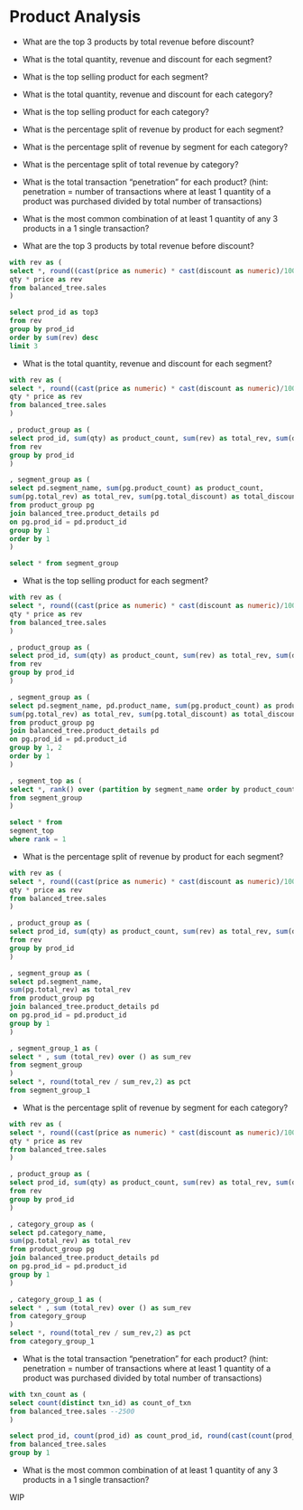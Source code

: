 # Product Analysis
- What are the top 3 products by total revenue before discount?
- What is the total quantity, revenue and discount for each segment?
- What is the top selling product for each segment?
- What is the total quantity, revenue and discount for each category?
- What is the top selling product for each category?
- What is the percentage split of revenue by product for each segment?
- What is the percentage split of revenue by segment for each category?
- What is the percentage split of total revenue by category?
- What is the total transaction “penetration” for each product? (hint: penetration = number of transactions where at least 1 quantity of a product was purchased divided by total number of transactions)
- What is the most common combination of at least 1 quantity of any 3 products in a 1 single transaction? 

- What are the top 3 products by total revenue before discount?

```sql
with rev as (
select *, round((cast(price as numeric) * cast(discount as numeric)/100) * qty,2) as discount_value,
qty * price as rev
from balanced_tree.sales
)

select prod_id as top3 
from rev 
group by prod_id 
order by sum(rev) desc 
limit 3 
```



- What is the total quantity, revenue and discount for each segment?

```sql
with rev as (
select *, round((cast(price as numeric) * cast(discount as numeric)/100) * qty,2) as discount_value,
qty * price as rev
from balanced_tree.sales
)

, product_group as (
select prod_id, sum(qty) as product_count, sum(rev) as total_rev, sum(discount_value) as total_discount 
from rev 
group by prod_id
)

, segment_group as (
select pd.segment_name, sum(pg.product_count) as product_count, 
sum(pg.total_rev) as total_rev, sum(pg.total_discount) as total_discount
from product_group pg 
join balanced_tree.product_details pd 
on pg.prod_id = pd.product_id 
group by 1
order by 1 
)

select * from segment_group
```
- What is the top selling product for each segment?

```sql
with rev as (
select *, round((cast(price as numeric) * cast(discount as numeric)/100) * qty,2) as discount_value,
qty * price as rev
from balanced_tree.sales
)

, product_group as (
select prod_id, sum(qty) as product_count, sum(rev) as total_rev, sum(discount_value) as total_discount 
from rev 
group by prod_id
)

, segment_group as (
select pd.segment_name, pd.product_name, sum(pg.product_count) as product_count, 
sum(pg.total_rev) as total_rev, sum(pg.total_discount) as total_discount
from product_group pg 
join balanced_tree.product_details pd 
on pg.prod_id = pd.product_id 
group by 1, 2
order by 1 
)

, segment_top as (
select *, rank() over (partition by segment_name order by product_count desc) as rank  
from segment_group
) 

select * from 
segment_top 
where rank = 1 
```
- What is the percentage split of revenue by product for each segment?

```sql
with rev as (
select *, round((cast(price as numeric) * cast(discount as numeric)/100) * qty,2) as discount_value,
qty * price as rev
from balanced_tree.sales
)

, product_group as (
select prod_id, sum(qty) as product_count, sum(rev) as total_rev, sum(discount_value) as total_discount 
from rev 
group by prod_id
)

, segment_group as (
select pd.segment_name, 
sum(pg.total_rev) as total_rev
from product_group pg 
join balanced_tree.product_details pd 
on pg.prod_id = pd.product_id 
group by 1
)

, segment_group_1 as (
select * , sum (total_rev) over () as sum_rev
from segment_group 
) 
select *, round(total_rev / sum_rev,2) as pct 
from segment_group_1

```
- What is the percentage split of revenue by segment for each category?

```sql
with rev as (
select *, round((cast(price as numeric) * cast(discount as numeric)/100) * qty,2) as discount_value,
qty * price as rev
from balanced_tree.sales
)

, product_group as (
select prod_id, sum(qty) as product_count, sum(rev) as total_rev, sum(discount_value) as total_discount 
from rev 
group by prod_id
)

, category_group as (
select pd.category_name, 
sum(pg.total_rev) as total_rev
from product_group pg 
join balanced_tree.product_details pd 
on pg.prod_id = pd.product_id 
group by 1
)

, category_group_1 as (
select * , sum (total_rev) over () as sum_rev
from category_group 
) 
select *, round(total_rev / sum_rev,2) as pct 
from category_group_1
```
- What is the total transaction “penetration” for each product? (hint: penetration = number of transactions where at least 1 quantity of a product was purchased divided by total number of transactions)

```sql
with txn_count as (
select count(distinct txn_id) as count_of_txn 
from balanced_tree.sales --2500 
) 

select prod_id, count(prod_id) as count_prod_id, round(cast(count(prod_id) as numeric) / (select * from txn_count),2) as pct
from balanced_tree.sales
group by 1 
```
- What is the most common combination of at least 1 quantity of any 3 products in a 1 single transaction?

WIP 
